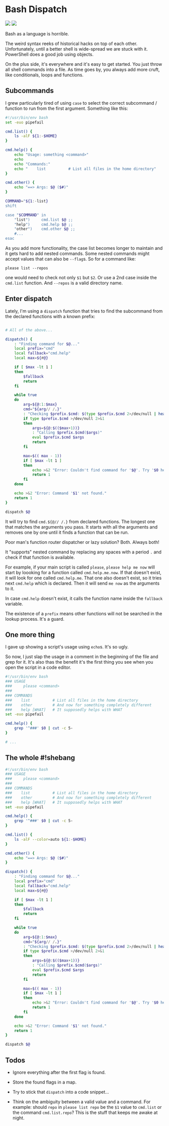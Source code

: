 <!-- tags: shell, markdown -->

# Bash Dispatch

<!-- START TAGS -->
[<img src="https://img.shields.io/badge/Tag-shell-brightgreen">](/tags/shell)
[<img src="https://img.shields.io/badge/Tag-markdown-brightgreen">](/tags/markdown)
<!-- END TAGS-->

Bash as a language is horrible.

The weird syntax reeks of historical hacks on top of each other.
Unfortunately, until a better shell is wide-spread we are stuck with it.
PowerShell does a good job using objects.

On the plus side, it's everywhere and it's easy to get started. You just
throw all shell commands into a file. As time goes by, you always add
more cruft, like conditionals, loops and functions.


## Subcommands

I grew particularly tired of using `case` to select the correct
subcommand / function to run from the first argument. Something like
this:

```bash
#!/usr/bin/env bash
set -euo pipefail

cmd.list() {
    ls -alF ${1:-$HOME}
}

cmd.help() {
    echo "Usage: something <command>"
    echo
    echo "Commands:"
    echo "    list          # List all files in the home directory"
}

cmd.other() {
    echo "==> Args: $@ ($#)"
}

COMMAND="${1:-list}
shift

case "$COMMAND" in
    "list")     cmd.list $@ ;;
    "help")     cmd.help $@ ;;
    "other")    cmd.other $@ ;;
    #...
esac
```

As you add more functionality, the case list becomes longer to maintain
and it gets hard to add nested commands. Some nested commands might
accept values that can also be `--flag`s. So for a command like:

    please list --repos

one would need to check not only `$1` but `$2`. Or use a 2nd case inside
the `cmd.list` function. And `--repos` is a valid directory name.


## Enter dispatch

Lately, I'm using a `dispatch` function that tries to find the
subcommand from the declared functions with a known prefix:

```bash

# All of the above...

dispatch() {
    : "Finding command for $@..."
    local prefix="cmd"
    local fallback="cmd.help"
    local max=${#@}

    if [ $max -lt 1 ]
    then
        $fallback
        return
    fi

    while true
    do
        arg=${@:1:$max}
        cmd="${arg// /.}"
        : "Checking $prefix.$cmd: $(type $prefix.$cmd 2>/dev/null | head -n 1)"
        if type $prefix.$cmd >/dev/null 2>&1
        then
            args=${@:$(($max+1))}
            : "Calling $prefix.$cmd($args)"
            eval $prefix.$cmd $args
            return
        fi

        max=$(( max - 1))
        if [ $max -lt 1 ]
        then
            echo >&2 "Error: Couldn't find command for '$@'. Try '$0 help'."
            return 1
        fi
    done

    echo >&2 "Error: Command '$1' not found."
    return 1
}

dispatch $@

```

It will try to find `cmd.${@// /.}` from declared functions. The
longest one that matches the arguments you pass. It starts with all
the arguments and removes one by one until it finds a function that
can be run.

Poor man's function router dispatcher or lazy solution? Both. Always
both!

It "supports" nested command by replacing any spaces with a period `.`
and check if that function is available.

For example, if your main script is called `please`,
`please help me now` will start by loooking for a function called
`cmd.help.me.now`. If that doesn't exist, it will look for one called
`cmd.help.me`. That one also doesn't exist, so it tries next `cmd.help`
which is declared. Then it will send `me now` as the arguments to it.

In case `cmd.help` doesn't exist, it calls the function name inside the
`fallback` variable.

The existence of a `prefix` means other functions will not be searched
in the lookup process. It's a guard.


## One more thing

I gave up showing a script's usage using `echo`s. It's so ugly.

So now, I just slap the usage in a comment in the beginning of the file
and grep for it. It's also thas the benefit it's the first thing you see
when you open the script in a code editor.

```bash
#!/usr/bin/env bash
### USAGE
###     please <command>
###
### COMMANDS
###    list          # List all files in the home directory
###    other         # And now for something completely different
###    help [WHAT]   # It supposedly helps with WHAT
set -euo pipefail

cmd.help() {
    grep '^###' $0 | cut -c 5-
}

# ...
```


## The whole #!shebang

```bash
#!/usr/bin/env bash
### USAGE
###     please <command>
###
### COMMANDS
###    list          # List all files in the home directory
###    other         # And now for something completely different
###    help [WHAT]   # It supposedly helps with WHAT
set -euo pipefail

cmd.help() {
    grep '^###' $0 | cut -c 5-
}

cmd.list() {
    ls -alF --color=auto ${1:-$HOME}
}

cmd.other() {
    echo "==> Args: $@ ($#)"
}

dispatch() {
    : "Finding command for $@..."
    local prefix="cmd"
    local fallback="cmd.help"
    local max=${#@}

    if [ $max -lt 1 ]
    then
        $fallback
        return
    fi

    while true
    do
        arg=${@:1:$max}
        cmd="${arg// /.}"
        : "Checking $prefix.$cmd: $(type $prefix.$cmd 2>/dev/null | head -n 1)"
        if type $prefix.$cmd >/dev/null 2>&1
        then
            args=${@:$(($max+1))}
            : "Calling $prefix.$cmd($args)"
            eval $prefix.$cmd $args
            return
        fi

        max=$(( max - 1))
        if [ $max -lt 1 ]
        then
            echo >&2 "Error: Couldn't find command for '$@'. Try '$0 help'."
            return 1
        fi
    done

    echo >&2 "Error: Command '$1' not found."
    return 1
}

dispatch $@
```


## Todos

- Ignore everything after the first flag is found.

- Store the found flags in a map.

- Try to stick that `dispatch` into a code snippet...

- Think on the ambiguity between a valid value and a command. For
  example: should `repo` in `please list repo` be the `$1` value
  to `cmd.list` or the command `cmd.list.repo`? This is the stuff
  that keeps me awake at night.
